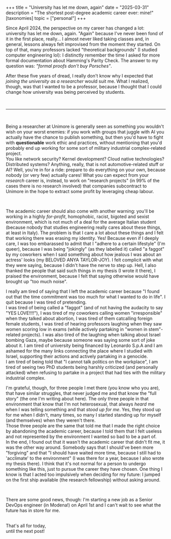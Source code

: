 +++
title = "University has let me down, again"
date = "2025-03-31"
description = "The shortest post-degree academic career ever: mine!"
[taxonomies]
topic = ["personal"] 
+++

Since April 2024, the perspective on my career has changed a lot: university has let me down, again. "Again" because I've never been fond of it in the first place, really... I almost never liked taking classes and, in general, lessons always felt improvised from the moment they started. On top of that, many professors lacked "theoretical backgrounds" (I studied computer engineering lol): I distinctly remember the time I asked for more formal documentation about Hamming's Parity Check. The answer to my question was: _"formal proofs don't buy Porsches"_.
<br>

After these five years of dread, I really don't know why I expected that _joining the university as a researcher_  would suit me. What I realized, though, was that I wanted to be a professor, because I thought that I could change how university was being perceived by students.

<br>

<hr>

<br>

Being a researcher at Unimore is generally seen as something you wouldn't wish on your worst enemies: if you work with groups that juggle with AI you actually have the chance to publish something, but then you'd have to fight with **questionable** work ethic and practices, without mentioning that you'd probably end up working for some sort of military industrial complex-related project.<br>
You like network security? Kernel development? Cloud native technologies? Distributed systems? Anything, really, that is not automotive-related stuff or AI? Well, you're in for a ride: prepare to do everything on your own, because nobody (or very few) actually cares! What you can expect from your _research_ career is, instead, to work on "research projects" (in 99% of the cases there is no research involved) that companies subcontract to Unimore in the hope to extract some profit by leveraging cheap labour.

<br>

The academic career should also come with another warning: you'll be working in a highly _for-profit_, homophobic, racist, bigoted and sexist environment, which is not much of a deal for the average Italian student (because nobody that studies engineering really cares about these things, at least in Italy). The problem is that I care a lot about these things and I felt that working there was erasing my identity. Yes! Because even if I deeply care, I was too embarassed to admit that I "adhere to a certain lifestyle" (I'm queer), because I was being "jokingly" (as they labelled it) called "a faggot" by my coworkers when I said something about how jealous I was about an actress' looks (my BELOVED ANYA TAYLOR-JOY). I felt complicit with what they were saying, because I didn't have the nerve to step up. Hell, I also thanked the people that said such things in my thesis (I wrote it there), I praised the environment, because I felt that saying otherwise would have brought up "too much noise".
<br>

I really am tired of saying that I left the academic career because "I found out that the time commitment was too much for what I wanted to do in life". I quit because I was tired of pretending. <br>
I was tired of being called a "faggot" (and of not having the audacity to say "YES LOVE!!!!"), I was tired of my coworkers calling women "irresponsible" when they talked about abortion, I was tired of them catcalling foreign female students, I was tired of hearing professors laughing when they saw women scoring low in exams (while actively partaking in "women in stem"-related projects). I was also tired of the laughing when talking about Israel bombing Gaza, maybe because someone was saying some sort of joke about it. I am tired of university being financed by Leonardo S.p.A and I am ashamed for the many links connecting the place where I studied with Israel, supporting their actions and actively partaking in a genocide.
<br>
I am tired of being told that "I cannot talk politics on the workplace", I am tired of seeing two PhD students being harshly criticized (and personally attacked) when refusing to partake in a project that had ties with the military industrial complex.
<br>

I'm grateful, though, for three people I met there (you know who you are), that have similar struggles, that never judged me and that know the "full story" (the one I'm writing about here). The only three people in that environment that know that I'm not heterosexual, that always _heard_ me when I was telling something and that _stood up for me_. Yes, they stood up for me when I didn't, many times, so many I started standing up for myself (and themselves) when they weren't there. <br>
Those three people are the same that told me that I made the right choice by abandoning the academic career, because I told them that I felt useless and not represented by the environment I wanted so bad to be a part of.
<br>
In the end, I found out that it wasn't the academic career that didn't fit me, it was the other way around. Somebody says that I should've been more "forgiving" and that "I should have waited more time, because I still had to 'acclimate' to the environment" (I was there for a year, because I also wrote my thesis there). I think that it's not normal for a person to undergo something like this, just to pursue the career they have chosen. One thing I know is that I acted too impulsively when deciding for my future: I jumped on the first ship available (the research fellowship) without asking around.

<br>

There are some good news, though: I'm starting a new job as a Senior DevOps engineer (in Modena!) on April 1st and I can't wait to see what the future has in store for me.
<br>
<br>

That's all for today, <br>
until the next post!
